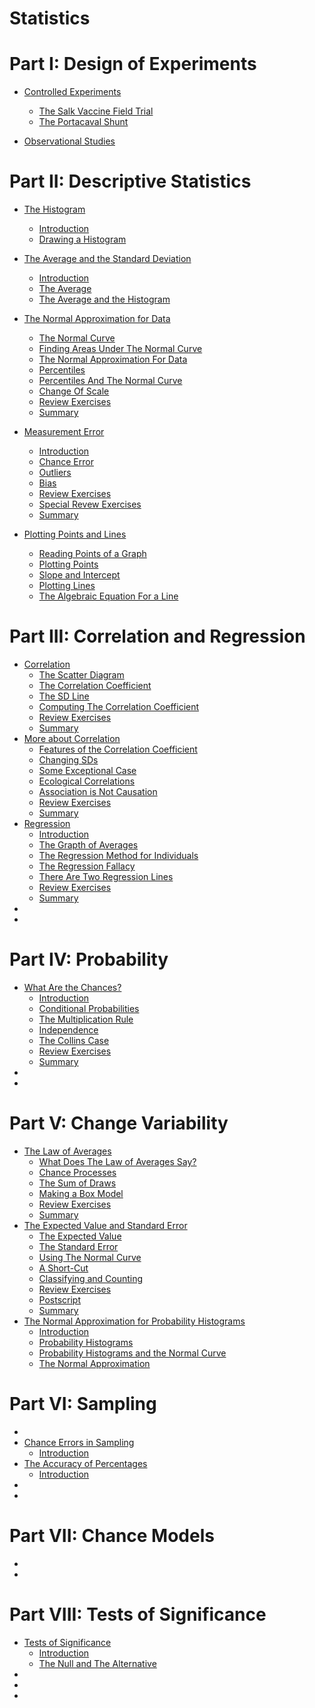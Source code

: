 # Statistics

# Part I: Design of Experiments

- [Controlled Experiments](ch01/ch01.md)

  - [The Salk Vaccine Field Trial](ch01/ch01-01.md)
  - [The Portacaval Shunt](ch01/ch01-02.md)

- [Observational Studies](ch02/ch02.md)

# Part II: Descriptive Statistics

- [The Histogram](ch03/ch03.md)

  - [Introduction](ch03/ch03-01.md)
  - [Drawing a Histogram](ch03/ch03-02.md)

- [The Average and the Standard Deviation](ch04/ch04.md)

  - [Introduction](ch04/ch04-01.md)
  - [The Average](ch04/ch04-02.md)
  - [The Average and the Histogram](ch04/ch04-03.md)

- [The Normal Approximation for Data](ch05/ch05.md)

  - [The Normal Curve](ch05/ch05-01.md)
  - [Finding Areas Under The Normal Curve](ch05/ch05-02.md)
  - [The Normal Approximation For Data](ch05/ch05-03.md)
  - [Percentiles](ch05/ch05-04.md)
  - [Percentiles And The Normal Curve](ch05/ch05-05.md)
  - [Change Of Scale](ch05/ch05-06.md)
  - [Review Exercises](ch05/ch05-07.md)
  - [Summary](ch05/ch05-08.md)

- [Measurement Error](ch06/ch06.md)

  - [Introduction](ch06/ch06-01.md)
  - [Chance Error](ch06/ch06-02.md)
  - [Outliers](ch06/ch06-03.md)
  - [Bias](ch06/ch06-04.md)
  - [Review Exercises](ch06/ch06-05.md)
  - [Special Revew Exercises](ch06/ch06-06.md)
  - [Summary](ch06/ch06-07.md)

- [Plotting Points and Lines](ch07/ch07.md)

  - [Reading Points of a Graph](ch07/ch07-01.md)
  - [Plotting Points](ch07/ch07-02.md)
  - [Slope and Intercept](ch07/ch07-03.md)
  - [Plotting Lines](ch07/ch07-04.md)
  - [The Algebraic Equation For a Line](ch07/ch07-05.md)

# Part III: Correlation and Regression

- [Correlation](ch08/ch08.md)
  - [The Scatter Diagram](ch08/ch08-01.md)
  - [The Correlation Coefficient](ch08/ch08-02.md)
  - [The SD Line](ch08/ch08-03.md)
  - [Computing The Correlation Coefficient](ch08/ch08-04.md)
  - [Review Exercises](ch08/ch08-05.md)
  - [Summary](ch08/ch08-06.md)
- [More about Correlation](ch09/ch09.md)
  - [Features of the Correlation Coefficient](ch09/ch09-01.md)
  - [Changing SDs](ch09/ch09-02.md)
  - [Some Exceptional Case](ch09/ch09-03.md)
  - [Ecological Correlations](ch09/ch09-04.md)
  - [Association is Not Causation](ch09/ch09-05.md)
  - [Review Exercises](ch09/ch09-06.md)
  - [Summary](ch09/ch09-07.md)
- [Regression](ch10/ch10.md)
  - [Introduction](ch10/ch10-01.md)
  - [The Grapth of Averages](ch10/ch10-02.md)
  - [The Regression Method for Individuals](ch10/ch10-03.md)
  - [The Regression Fallacy](ch10/ch10-04.md)
  - [There Are Two Regression Lines](ch10/ch10-05.md)
  - [Review Exercises](ch10/ch10-06.md)
  - [Summary](ch10/ch10-07.md)
- []()
- []()

# Part IV: Probability

- [What Are the Chances?](ch13/ch13.md)
  - [Introduction](ch13/ch13-01.md)
  - [Conditional Probabilities](ch13/ch13-02.md)
  - [The Multiplication Rule](ch13/ch13-03.md)
  - [Independence](ch13/ch13-04.md)
  - [The Collins Case](ch13/ch13-05.md)
  - [Review Exercises](ch13/ch13-06.md)
  - [Summary](ch13/ch13-07.md)
- []()
- []()

# Part V: Change Variability

- [The Law of Averages](ch16/ch16.md)
  - [What Does The Law of Averages Say?](ch16/ch16-01.md)
  - [Chance Processes](ch16/ch16-02.md)
  - [The Sum of Draws](ch16/ch16-03.md)
  - [Making a Box Model](ch16/ch16-04.md)
  - [Review Exercises](ch16/ch16-05.md)
  - [Summary](ch16/ch16-06.md)
- [The Expected Value and Standard Error](ch17/ch17.md)
  - [The Expected Value](ch17/ch17-01.md)
  - [The Standard Error](ch17/ch17-02.md)
  - [Using The Normal Curve](ch17/ch17-03.md)
  - [A Short-Cut](ch17/ch17-04.md)
  - [Classifying and Counting](ch17/ch17-05.md)
  - [Review Exercises](ch17/ch17-06.md)
  - [Postscript](ch17/ch17-07.md)
  - [Summary](ch17/ch17-08.md)
- [The Normal Approximation for Probability Histograms](ch18/ch18.md)
  - [Introduction](ch18/ch18-01.md)
  - [Probability Histograms](ch18/ch18-02.md)
  - [Probability Histograms and the Normal Curve](ch18/ch18-03.md)
  - [The Normal Approximation](ch18/ch18-04.md)

# Part VI: Sampling

- []()
- [Chance Errors in Sampling](ch20/ch20.md)
  - [Introduction](ch20/ch20-01.md)
- [The Accuracy of Percentages](ch21/ch21.md)
  - [Introduction](ch21/ch21-01.md)
- []()
- []()

# Part VII: Chance Models

- []()
- []()

# Part VIII: Tests of Significance

- [Tests of Significance](ch26/ch26.md)
  - [Introduction](ch26/ch26-01.md)
  - [The Null and The Alternative](ch26/ch26-02.md)
- []()
- []()
- []()

